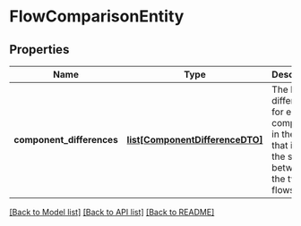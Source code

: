 # FlowComparisonEntity

## Properties
Name | Type | Description | Notes
------------ | ------------- | ------------- | -------------
**component_differences** | [**list[ComponentDifferenceDTO]**](ComponentDifferenceDTO.md) | The list of differences for each component in the flow that is not the same between the two flows | [optional] 

[[Back to Model list]](../README.md#documentation-for-models) [[Back to API list]](../README.md#documentation-for-api-endpoints) [[Back to README]](../README.md)


